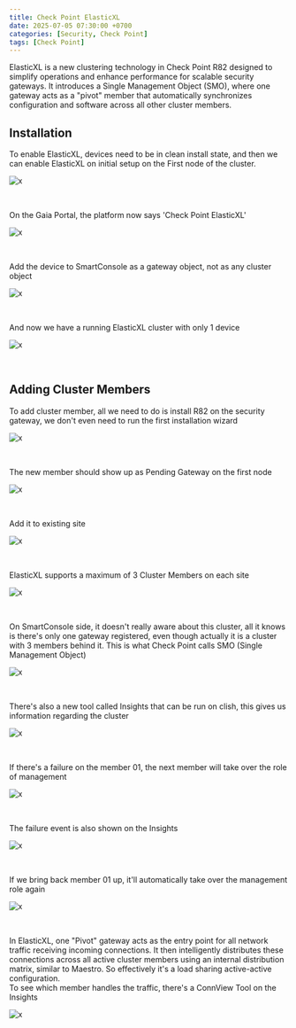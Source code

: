 ```yaml
---
title: Check Point ElasticXL
date: 2025-07-05 07:30:00 +0700
categories: [Security, Check Point]
tags: [Check Point]
---
```


ElasticXL is a new clustering technology in Check Point R82 designed to simplify operations and enhance performance for scalable security gateways. It introduces a Single Management Object (SMO), where one gateway acts as a "pivot" member that automatically synchronizes configuration and software across all other cluster members. 

## Installation

To enable ElasticXL, devices need to be in clean install state, and then we can enable ElasticXL on initial setup on the First node of the cluster.

![x](/static/2025-07-05-cp-elasticxl/01.png)

<br>

On the Gaia Portal, the platform now says 'Check Point ElasticXL'

![x](/static/2025-07-05-cp-elasticxl/02.png)

<br>

Add the device to SmartConsole as a gateway object, not as any cluster object

![x](/static/2025-07-05-cp-elasticxl/03.png)

<br>

And now we have a running ElasticXL cluster with only 1 device

![x](/static/2025-07-05-cp-elasticxl/04.png)

<br>

## Adding Cluster Members 

To add cluster member, all we need to do is install R82 on the security gateway, we don't even need to run the first installation wizard

![x](/static/2025-07-05-cp-elasticxl/05.png)

<br>

The new member should show up as Pending Gateway on the first node

![x](/static/2025-07-05-cp-elasticxl/06.png)

<br>

Add it to existing site

![x](/static/2025-07-05-cp-elasticxl/07.png)

<br>

ElasticXL supports a maximum of 3 Cluster Members on each site

![x](/static/2025-07-05-cp-elasticxl/08.png)

<br>

On SmartConsole side, it doesn't really aware about this cluster, all it knows is there's only one gateway registered, even though actually it is a cluster with 3 members behind it. This is what Check Point calls SMO (Single Management Object)

![x](/static/2025-07-05-cp-elasticxl/09.png)

<br>

There's also a new tool called Insights that can be run on clish, this gives us information regarding the cluster

![x](/static/2025-07-05-cp-elasticxl/10.png)

<br>

If there's a failure on the member 01, the next member will take over the role of management

![x](/static/2025-07-05-cp-elasticxl/11.png)

<br>

The failure event is also shown on the Insights

![x](/static/2025-07-05-cp-elasticxl/12.png)

<br>

If we bring back member 01 up, it'll automatically take over the management role again

![x](/static/2025-07-05-cp-elasticxl/13.png)

<br>

In ElasticXL, one "Pivot" gateway acts as the entry point for all network traffic receiving incoming connections. It then intelligently distributes these connections across all active cluster members using an internal distribution matrix, similar to Maestro. So effectively it's a load sharing active-active configuration. <br>
To see which member handles the traffic, there's a ConnView Tool on the Insights

![x](/static/2025-07-05-cp-elasticxl/14.png)

<br>



























